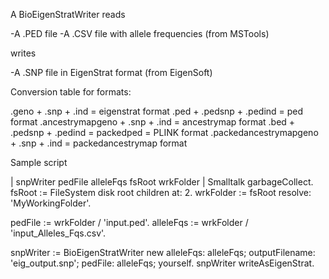 A BioEigenStratWriter reads

-A .PED file 
-A .CSV file with allele frequencies (from MSTools)

writes

-A .SNP file in EigenStrat format (from EigenSoft)

Conversion table for formats:

.geno + .snp + .ind = eigenstrat format
.ped + .pedsnp + .pedind = ped format
.ancestrymapgeno + .snp + .ind = ancestrymap format
.bed + .pedsnp + .pedind = packedped = PLINK format
.packedancestrymapgeno + .snp + .ind = packedancestrymap format

Sample script

| snpWriter pedFile alleleFqs fsRoot wrkFolder |
Smalltalk garbageCollect.
fsRoot := FileSystem disk root children at: 2.
wrkFolder := fsRoot resolve: 'MyWorkingFolder'.

pedFile := wrkFolder / 'input.ped'.
alleleFqs := wrkFolder / 'input_Alleles_Fqs.csv'.

snpWriter := BioEigenStratWriter new
				alleleFqs: alleleFqs;
				outputFilename: 'eig_output.snp';
				pedFile: alleleFqs;
				yourself.
snpWriter writeAsEigenStrat.